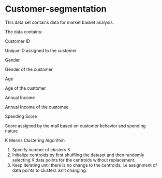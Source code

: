 # Customer-segmentation

This data set contains data for market basket analysis.

The data contains:

  Customer ID
  
  Unique ID assigned to the customer
  
  Gender
  
  Gender of the customer
  
  Age
  
  Age of the customer
  
  Annual Income
  
  Annual Income of the customee
  
  Spending Score
  
  Score assigned by the mall based on customer behavior and spending nature
  
  
  

K Means Clustering Algorithm
 
1. Specify number of clusters K.
2. Initialize centroids by first shuffling the dataset and then randomly selecting K data points for the centroids without replacement.
3. Keep iterating until there is no change to the centroids. i.e assignment of data points to clusters isn’t changing.


  

